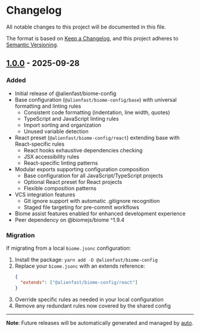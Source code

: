 # Changelog

All notable changes to this project will be documented in this file.

The format is based on [Keep a Changelog](https://keepachangelog.com/en/1.0.0/),
and this project adheres to [Semantic Versioning](https://semver.org/spec/v2.0.0.html).

## [1.0.0] - 2025-09-28

### Added

- Initial release of @alienfast/biome-config
- Base configuration (`@alienfast/biome-config/base`) with universal formatting and linting rules
  - Consistent code formatting (indentation, line width, quotes)
  - TypeScript and JavaScript linting rules
  - Import sorting and organization
  - Unused variable detection
- React preset (`@alienfast/biome-config/react`) extending base with React-specific rules
  - React hooks exhaustive dependencies checking
  - JSX accessibility rules
  - React-specific linting patterns
- Modular exports supporting configuration composition
  - Base configuration for all JavaScript/TypeScript projects
  - Optional React preset for React projects
  - Flexible composition patterns
- VCS integration features
  - Git ignore support with automatic .gitignore recognition
  - Staged file targeting for pre-commit workflows
- Biome assist features enabled for enhanced development experience
- Peer dependency on @biomejs/biome ^1.9.4

### Migration

If migrating from a local `biome.jsonc` configuration:

1. Install the package: `yarn add -D @alienfast/biome-config`
2. Replace your `biome.jsonc` with an extends reference:
   ```json
   {
     "extends": ["@alienfast/biome-config/react"]
   }
   ```
3. Override specific rules as needed in your local configuration
4. Remove any redundant rules now covered by the shared config

---

**Note**: Future releases will be automatically generated and managed by [auto](https://github.com/intuit/auto).

[1.0.0]: https://github.com/alienfast/biome-config/releases/tag/v1.0.0